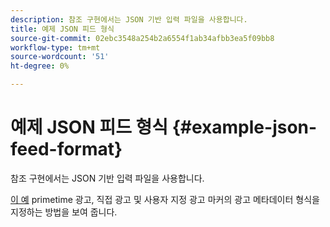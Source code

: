 ```yaml
---
description: 참조 구현에서는 JSON 기반 입력 파일을 사용합니다.
title: 예제 JSON 피드 형식
source-git-commit: 02ebc3548a254b2a6554f1ab34afbb3ea5f09bb8
workflow-type: tm+mt
source-wordcount: '51'
ht-degree: 0%

---
```


# 예제 JSON 피드 형식 {#example-json-feed-format}

참조 구현에서는 JSON 기반 입력 파일을 사용합니다.

[이 예](https://help.adobe.com/en_US/primetime/api/reference_implementation/json-example.json) primetime 광고, 직접 광고 및 사용자 지정 광고 마커의 광고 메타데이터 형식을 지정하는 방법을 보여 줍니다.
